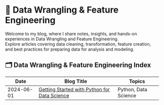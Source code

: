 # 📘 Data Wrangling & Feature Engineering 

Welcome to my blog, where I share notes, insights, and hands-on experiences in Data Wrangling and Feature Engineering.  
Explore articles covering data cleaning, transformation, feature creation, and best practices for preparing data for analysis and modeling.

## 🗂️ Data Wrangling & Feature Engineering Index

| Date       | Blog Title           | Topics            |
|------------|---------------------|-------------------|
| 2024-06-01 | [Getting Started with Python for Data Science](blog/2024-06-01-getting-started-with-python-for-data-science.md) | Python, Data Science |